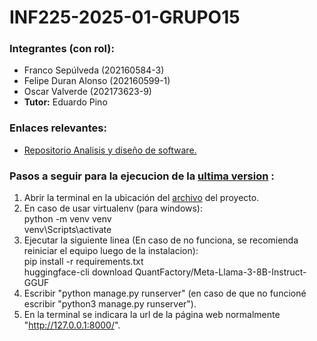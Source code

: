 # INF225-2025-01-GRUPO15
 ### Integrantes (con rol):
- Franco Sepúlveda  (202160584-3)
- Felipe Duran Alonso  (202160599-1)
- Oscar Valverde  (202173623-9)
- **Tutor:** Eduardo Pino
### Enlaces relevantes:
*  [Repositorio Analisis y diseño de software.](https://github.com/Blindas31/GRUPO5-2024-PROYINF) 

### Pasos a seguir para la ejecucion de la [ultima version](https://github.com/Felipe-Duran-Alonso/INF225-2025-01-GRUPO15/wiki/Avances-de-codigo#cuarta-entrega) :

1. Abrir la terminal en la ubicación del [archivo](https://github.com/Felipe-Duran-Alonso/INF225-2025-01-GRUPO15/tree/dd1d979515e51b55a1c2a466e6511709b1eefcb6/djangoproject) del proyecto.
2. En caso de usar virtualenv (para windows):
     <br>python -m venv venv      
     venv\Scripts\activate   
4. Ejecutar la siguiente linea (En caso de no funciona, se recomienda reiniciar el equipo luego de la instalacion):
     <br>pip install -r requirements.txt
     <br>huggingface-cli download QuantFactory/Meta-Llama-3-8B-Instruct-GGUF
6. Escribir "python manage.py runserver" (en caso de que no funcioné escribir "python3 manage.py runserver").
7. En la terminal se indicara la url de la página web normalmente "http://127.0.0.1:8000/".
